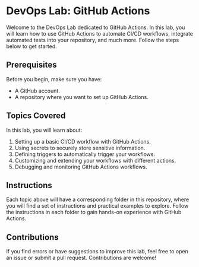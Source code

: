 # DevOps Lab: GitHub Actions

Welcome to the DevOps Lab dedicated to GitHub Actions. In this lab, you will learn how to use GitHub Actions to automate CI/CD workflows, integrate automated tests into your repository, and much more. Follow the steps below to get started.

## Prerequisites

Before you begin, make sure you have:

- A GitHub account.
- A repository where you want to set up GitHub Actions.

## Topics Covered

In this lab, you will learn about:

1. Setting up a basic CI/CD workflow with GitHub Actions.
2. Using secrets to securely store sensitive information.
3. Defining triggers to automatically trigger your workflows.
4. Customizing and extending your workflows with different actions.
5. Debugging and monitoring GitHub Actions workflows.

## Instructions

Each topic above will have a corresponding folder in this repository, where you will find a set of instructions and practical examples to explore. Follow the instructions in each folder to gain hands-on experience with GitHub Actions.

## Contributions

If you find errors or have suggestions to improve this lab, feel free to open an issue or submit a pull request. Contributions are welcome!


